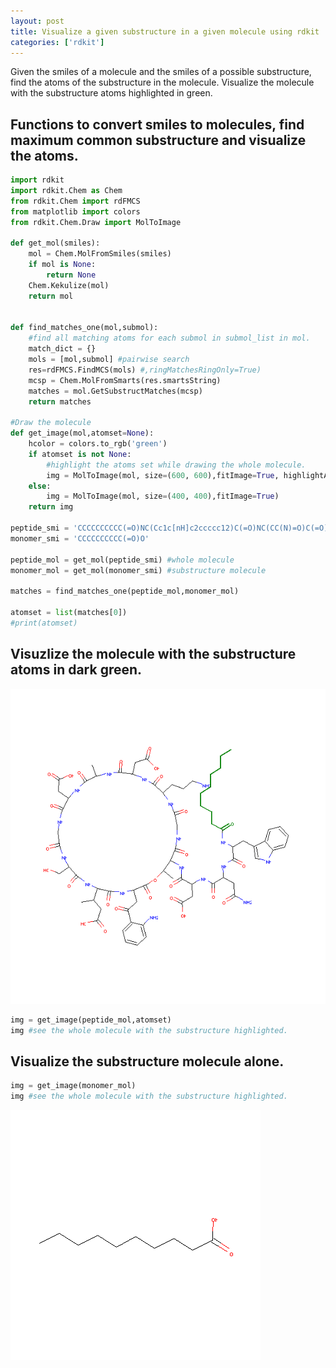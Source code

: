 ```yaml
---
layout: post
title: Visualize a given substructure in a given molecule using rdkit 
categories: ['rdkit']
---
```

Given the smiles of a molecule and the smiles of a possible substructure, find the atoms of the substructure in the molecule.
Visualize the molecule with the substructure atoms highlighted in green.


## Functions to convert smiles to molecules, find maximum common substructure and visualize the atoms.

```python
import rdkit
import rdkit.Chem as Chem
from rdkit.Chem import rdFMCS
from matplotlib import colors
from rdkit.Chem.Draw import MolToImage

def get_mol(smiles):
    mol = Chem.MolFromSmiles(smiles)
    if mol is None:
        return None
    Chem.Kekulize(mol)
    return mol


def find_matches_one(mol,submol):
    #find all matching atoms for each submol in submol_list in mol.
    match_dict = {}
    mols = [mol,submol] #pairwise search
    res=rdFMCS.FindMCS(mols) #,ringMatchesRingOnly=True)
    mcsp = Chem.MolFromSmarts(res.smartsString)
    matches = mol.GetSubstructMatches(mcsp)
    return matches

#Draw the molecule
def get_image(mol,atomset=None):    
    hcolor = colors.to_rgb('green')
    if atomset is not None:
        #highlight the atoms set while drawing the whole molecule.
        img = MolToImage(mol, size=(600, 600),fitImage=True, highlightAtoms=atomset,highlightColor=hcolor)
    else:
        img = MolToImage(mol, size=(400, 400),fitImage=True)
    return img

peptide_smi = 'CCCCCCCCCC(=O)NC(Cc1c[nH]c2ccccc12)C(=O)NC(CC(N)=O)C(=O)NC(CC(=O)O)C(=O)NC4C(C)OC(=O)C(CC(=O)c3ccccc3(N))NC(=O)C(NC(=O)C(CO)NC(=O)CNC(=O)C(CC(=O)O)NC(=O)C(C)NC(=O)C(CC(=O)O)NC(=O)C(CCCN)NC(=O)CNC4(=O))C(C)CC(=O)O'
monomer_smi = 'CCCCCCCCCC(=O)O'

peptide_mol = get_mol(peptide_smi) #whole molecule
monomer_mol = get_mol(monomer_smi) #substructure molecule

matches = find_matches_one(peptide_mol,monomer_mol)

atomset = list(matches[0])
#print(atomset)
```
## Visuzlize the molecule with the substructure atoms in dark green.

![png](output_0_1.png)

```python
img = get_image(peptide_mol,atomset)
img #see the whole molecule with the substructure highlighted.
```


## Visualize the substructure molecule alone.

```python
img = get_image(monomer_mol)
img #see the whole molecule with the substructure highlighted.
```

![png](output_1_0.png)

